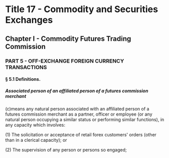 
# Title 17 - Commodity and Securities Exchanges
## Chapter I - Commodity Futures Trading Commission
### PART 5 - OFF-EXCHANGE FOREIGN CURRENCY TRANSACTIONS
#### § 5.1 Definitions.
##### Associated person of an affiliated person of a futures commission merchant

(c)means any natural person associated with an affiliated person of a futures commission merchant as a partner, officer or employee (or any natural person occupying a similar status or performing similar functions), in any capacity which involves:

(1) The solicitation or acceptance of retail forex customers' orders (other than in a clerical capacity); or

(2) The supervision of any person or persons so engaged;
